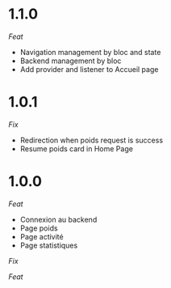 # 1.1.0

_Feat_

- Navigation management by bloc and state
- Backend management by bloc
- Add provider and listener to Accueil page

# 1.0.1

_Fix_

- Redirection when poids request is success
- Resume poids card in Home Page

# 1.0.0

_Feat_

- Connexion au backend
- Page poids
- Page activité
- Page statistiques

_Fix_

_Feat_
